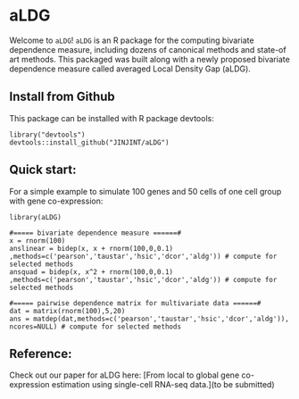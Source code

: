 # aLDG

Welcome to ``aLDG``!  ``aLDG`` is an R package for the computing bivariate dependence measure, 
including dozens of canonical methods and state-of art methods.  This packaged was built along with 
a newly proposed bivariate dependence measure called averaged Local Density Gap (aLDG).

## Install from Github
This package can be installed with R package devtools:
```{r}
library("devtools")
devtools::install_github("JINJINT/aLDG")
```

## Quick start:

For a simple example to simulate 100 genes and 50 cells of one cell group with gene co-expression:
```{r}
library(aLDG)

#===== bivariate dependence measure ======#
x = rnorm(100)
anslinear = bidep(x, x + rnorm(100,0,0.1) ,methods=c('pearson','taustar','hsic','dcor','aldg')) # compute for selected methods
ansquad = bidep(x, x^2 + rnorm(100,0,0.1) ,methods=c('pearson','taustar','hsic','dcor','aldg')) # compute for selected methods

#===== pairwise dependence matrix for multivariate data ======#
dat = matrix(rnorm(100),5,20)
ans = matdep(dat,methods=c('pearson','taustar','hsic','dcor','aldg')), ncores=NULL) # compute for selected methods
```

## Reference:
Check out our paper for aLDG here:
[From local to global gene co-expression estimation using single-cell RNA-seq data.](to be submitted)
